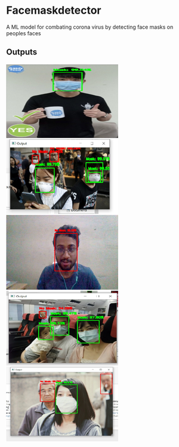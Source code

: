 # Facemaskdetector
A ML model for combating corona virus by detecting face masks on peoples faces

## Outputs
<img src="/outputs/imagee1.jpeg" height="200" width="300">
<img src="/outputs/imagee2.jpeg" height="200" width="300">
<img src="/outputs/imagee3.png" height="200" width="300">
<img src="/outputs/imagee5.jpeg" height="200" width="300">
<img src="/outputs/imagee6.jpeg" height="200" width="300">
